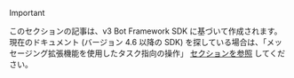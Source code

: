 > [!Important]
> このセクションの記事は、v3 Bot Framework SDK に基づいて作成されます。 現在のドキュメント (バージョン 4.6 以降の SDK) を探している場合は、「メッセージング拡張機能を使用したタスク指向の操作」 [セクションを参照](~/messaging-extensions/what-are-messaging-extensions.md) してください。
